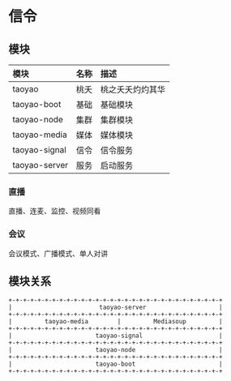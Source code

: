 # 信令

## 模块

|模块|名称|描述|
|:--|:--|:--|
|taoyao|桃夭|桃之夭夭灼灼其华|
|taoyao-boot|基础|基础模块|
|taoyao-node|集群|集群模块|
|taoyao-media|媒体|媒体模块|
|taoyao-signal|信令|信令服务|
|taoyao-server|服务|启动服务|

### 直播

直播、连麦、监控、视频同看

### 会议

会议模式、广播模式、单人对讲

## 模块关系

```
+-+-+-+-+-+-+-+-+-+-+-+-+-+-+-+-+-+-+-+-+-+-+-+-+-+-+-+-+-+
|                        taoyao-server                    |
+-+-+-+-+-+-+-+-+-+-+-+-+-+-+-+-+-+-+-+-+-+-+-+-+-+-+-+-+-+
|         taoyao-media        |         Mediasoup         |
+-+-+-+-+-+-+-+-+-+-+-+-+-+-+-+-+-+-+-+-+-+-+-+-+-+-+-+-+-+
|                       taoyao-signal                     |
+-+-+-+-+-+-+-+-+-+-+-+-+-+-+-+-+-+-+-+-+-+-+-+-+-+-+-+-+-+
|                       taoyao-node                       |
+-+-+-+-+-+-+-+-+-+-+-+-+-+-+-+-+-+-+-+-+-+-+-+-+-+-+-+-+-+
|                       taoyao-boot                       |
+-+-+-+-+-+-+-+-+-+-+-+-+-+-+-+-+-+-+-+-+-+-+-+-+-+-+-+-+-+
```
